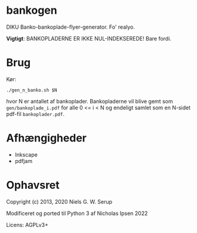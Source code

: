 bankogen
========

DIKU Banko-bankoplade-flyer-generator.  Fo' realyo.

**Vigtigt**: BANKOPLADERNE ER IKKE NUL-INDEKSEREDE!  Bare fordi.


Brug
====

Kør:

    ./gen_n_banko.sh $N

hvor N er antallet af bankoplader.  Bankopladerne vil blive gemt som
`gen/bankoplade_i.pdf` for alle 0 <= i < N og endeligt samlet som en N-sidet
pdf-fil `bankoplader.pdf`.


Afhængigheder
=============

* Inkscape
* pdfjam


Ophavsret
=========

Copyright (c) 2013, 2020 Niels G. W. Serup

Modificeret og ported til Python 3 af Nicholas Ipsen 2022

Licens: AGPLv3+

